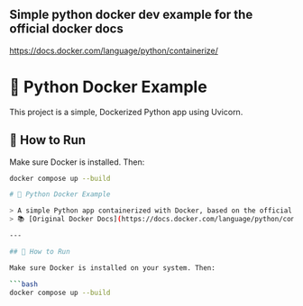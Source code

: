 ## Simple python docker dev example for the official docker docs
https://docs.docker.com/language/python/containerize/

# 🐍 Python Docker Example

This project is a simple, Dockerized Python app using Uvicorn.

## 🚀 How to Run

Make sure Docker is installed. Then:

```bash
docker compose up --build

# 🐍 Python Docker Example

> A simple Python app containerized with Docker, based on the official Docker tutorial  
> 📚 [Original Docker Docs](https://docs.docker.com/language/python/containerize/)

---

## 🚀 How to Run

Make sure Docker is installed on your system. Then:

```bash
docker compose up --build
